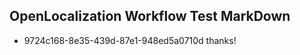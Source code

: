 ## OpenLocalization Workflow Test MarkDown
* 9724c168-8e35-439d-87e1-948ed5a0710d 
thanks!<!--HONumber=Mar16_HO2-->
